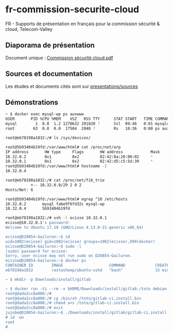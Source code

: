 # fr-commission-securite-cloud
FR - Supports de présentation en français pour la commission sécurité &amp; cloud, Telecom-Valley

## Diaporama de présentation

Document unique : [Commission sécurité cloud.pdf](https://github.com/ledroide/fr-commission-securite-cloud/Commission%20s%C3%A9curit%C3%A9%20cloud.pdf)

## Sources et documentation

Les études et documents cités sont sur [presentations/sources](https://drive.google.com/open?id=1P9nut3-c6ZVQW_wc_Klq0owCwjO4A8zG)

## Démonstrations

```bash
~ $ docker exec mysql-wp ps auxwww 
USER       PID %CPU %MEM    VSZ   RSS TTY      STAT START   TIME COMMAND
mysql        1  0.0  1.2 1270632 201020 ?      Ssl  09:46   0:01 mysqld
root        63  0.0  0.0  17504  2048 ?        Rs   10:36   0:00 ps auxwww

root@eb78198a1832:/# ls /sys/devices/

root@5b93404b19fd:/var/www/html# cat /proc/net/arp 
IP address       HW type     Flags       HW address            Mask     Device
10.32.0.2        0x1         0x2         02:42:0a:20:00:02     *        eth0
10.32.0.1        0x1         0x2         02:42:d5:c5:5d:39     *        eth0
root@5b93404b19fd:/var/www/html# hostname -I
10.32.0.4

root@eb78198a1832:/# cat /proc/net/fib_trie
           +-- 10.32.0.0/29 2 0 2
Hosts/Net: 6

root@5b93404b19fd:/var/www/html# egrep ^10 /etc/hosts
10.32.0.2       mysql fabe9f6fd32c mysql-wp
10.32.0.4       5b93404b19fd

root@eb78198a1832:/# ssh -l ecisse 10.32.0.1
ecisse@10.32.0.1's password: 
Welcome to Ubuntu 17.10 (GNU/Linux 4.13.0-21-generic x86_64)

ecisse@D20854-Gailuron:~$ id
uid=1002(ecisse) gid=1002(ecisse) groups=1002(ecisse),999(docker)
ecisse@D20854-Gailuron:~$ sudo -l
[sudo] password for ecisse: 
Sorry, user ecisse may not run sudo on D20854-Gailuron.
ecisse@D20854-Gailuron:~$ docker ps
CONTAINER ID        IMAGE                    COMMAND             CREATED             STATUS              PORTS               NAMES
eb78198a1832        rastasheep/ubuntu-sshd   "bash"              15 minutes ago      Up 15 minutes       22/tcp              confident_panini

~ $ mkdir -p Downloads/install/gitlab

~ $ docker run -ti --rm -v $HOME/Downloads/install/gitlab:/toto debian:wheezy bash
root@dada2cc8a000:/#
root@dada2cc8a000:/# cp /bin/sh /toto/gitlab-ci.install.bin
root@dada2cc8a000:/# chmod a+s /toto/gitlab-ci.install.bin
root@dada2cc8a000:/# exit
jujube@D20854-Gailuron:~$ ./Downloads/install/gitlab/gitlab-ci.install.bin 
# id -un
root
# 
```
